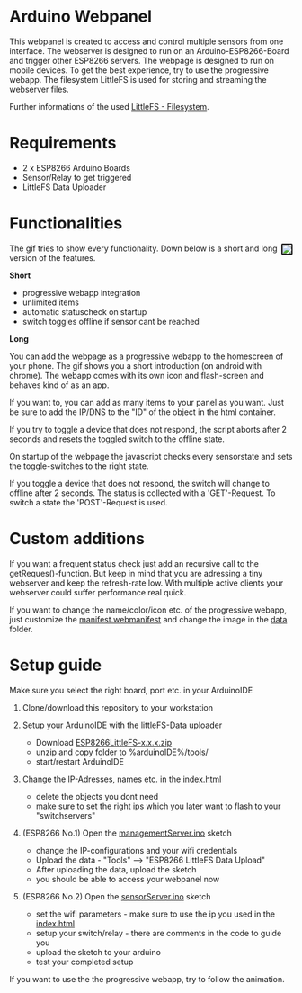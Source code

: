 # Arduino Webpanel
This webpanel is created to access and control multiple sensors from one interface. The webserver is designed to run on an Arduino-ESP8266-Board and trigger other ESP8266 servers. The webpage is designed to run on mobile devices. To get the best experience, try to use the progressive webapp. The filesystem LittleFS is used for storing and streaming the webserver files.

Further informations of the used [LittleFS - Filesystem](https://github.com/earlephilhower/arduino-esp8266littlefs-plugin/).

# Requirements
- 2 x ESP8266 Arduino Boards
- Sensor/Relay to get triggered
- LittleFS Data Uploader

# Functionalities
<img align="right" border="2px" src="https://media.giphy.com/media/L3oiSAxIGtFkT5pFhj/giphy.gif" style="border-color:Gray; border:2px; border-style:solid; border-radius:2px;">

The gif tries to show every functionality. Down below is a short and long version of the features.

__Short__

- progressive webapp integration
- unlimited items
- automatic statuscheck on startup
- switch toggles offline if sensor cant be reached

__Long__

You can add the webpage as a progressive webapp to the homescreen of your phone. The gif shows you a short introduction (on android with chrome). The webapp comes with its own icon and flash-screen and behaves kind of as an app.

If you want to, you can add as many items to your panel as you want. Just be sure to add the IP/DNS to the "ID" of the object in the html container.

If you try to toggle a device that does not respond, the script aborts after 2 seconds and resets the toggled switch to the offline state.

On startup of the webpage the javascript checks every sensorstate and sets the toggle-switches to the right state.

If you toggle a device that does not respond, the switch will change to offline after 2 seconds. The status is collected with a 'GET'-Request. To switch a state the 'POST'-Request is used.

# Custom additions
If you want a frequent status check just add an recursive call to the getReques()-function. But keep in mind that you are adressing a tiny webserver and keep the refresh-rate low. With multiple active clients your webserver could suffer performance real quick.

If you want to change the name/color/icon etc. of the progressive webapp, just customize the [manifest.webmanifest](/managementServer/data/manifest.webmanifest) and change the image in the [data](/managementServer/data/) folder.

# Setup guide
Make sure you select the right board, port etc. in your ArduinoIDE

1) Clone/download this repository to your workstation
2) Setup your ArduinoIDE with the littleFS-Data uploader
    - Download [ESP8266LittleFS-x.x.x.zip](https://github.com/earlephilhower/arduino-esp8266littlefs-plugin/releases)
    - unzip and copy folder to %arduinoIDE%/tools/
    - start/restart ArduinoIDE
3) Change the IP-Adresses, names etc. in the [index.html](/managementServer/data/index.html)
    - delete the objects you dont need
    - make sure to set the right ips which you later want to flash to your "switchservers"

4) (ESP8266 No.1) Open the [managementServer.ino](/managementServer/managementServer.ino) sketch 
    - change the IP-configurations and your wifi credentials
    - Upload the data - "Tools" --> "ESP8266 LittleFS Data Upload"
    - After uploading the data, upload the sketch
    - you should be able to access your webpanel now
5) (ESP8266 No.2) Open the [sensorServer.ino](/sensorServer/sensorServer.ino) sketch
   - set the wifi parameters - make sure to use the ip you used in the [index.html](/managementServer/data/index.html)
   - setup your switch/relay - there are comments in the code to guide you
   - upload the sketch to your arduino
   - test your completed setup

If you want to use the the progressive webapp, try to follow the animation.  

